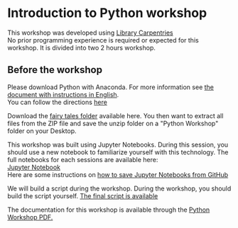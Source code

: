 # Introduction to Python workshop

This workshop was developed using [Library Carpentries](https://librarycarpentry.org/lc-python-intro/) <br>
No prior programming experience is required or expected for this workshop. It is divided into two 2 hours workshop.

## Before the workshop

Please download Python with Anaconda. For more information see [the document with instructions in English](https://github.com/Code4LibMontreal/IntroductionPython/blob/main/Downloading%20Anaconda.pdf).<br>
You can follow the directions [here](https://librarycarpentry.org/lc-python-intro/setup.html) <br>

Download the [fairy tales folder]() available here. You then want to extract all files from the ZIP file and save the unzip folder on a "Python Workshop" folder on your Desktop.

This workshop was built using Jupyter Notebooks. During this session, you should use a new notebook to familiarize yourself with this technology.
The full notebooks for each sessions are available here: <br>
[Jupyter Notebook](https://github.com/)<br>
Here are some instructions on [how to save Jupyter Notebooks from GitHub](https://stackoverflow.com/questions/45622602/how-to-save-jupyter-notebooks-from-github)

We will build a script during the workshop. During the workshop, you should build the script yourself. [The final script is available]()

The documentation for this workshop is available through the [Python Workshop PDF.]()


